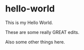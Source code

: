 # hello-world
This is my Hello World.

These are some really GREAT edits.

Also some other things here.
